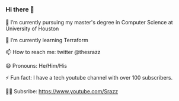### Hi there 👋

🔭 I’m currently pursuing my master's degree in Computer Science at University of Houston

🌱 I’m currently learning Terraform

📫 How to reach me: twitter @thesrazz

😄 Pronouns: He/Him/His

⚡ Fun fact: I have a tech youtube channel with over 100 subscribers. 

👍🏻 Subsribe: https://www.youtube.com/Srazz 

<!--
**avssriraj/avssriraj** is a ✨ _special_ ✨ repository because its `README.md` (this file) appears on your GitHub profile.

Here are some ideas to get you started:

- 🔭 I’m currently working on ...
- 🌱 I’m currently learning ...
- 👯 I’m looking to collaborate on ...
- 🤔 I’m looking for help with ...
- 💬 Ask me about ...
- 📫 How to reach me: ...
- 😄 Pronouns: ...
- ⚡ Fun fact: ...
-->
